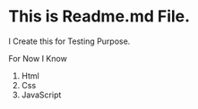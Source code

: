 # This is Readme.md File.
I Create this for Testing Purpose.

For Now I Know
1. Html
1. Css
1. JavaScript